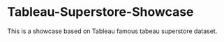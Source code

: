 # Tableau-Superstore-Showcase
This is a showcase based on Tableau famous tabeau superstore dataset. 
